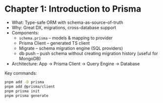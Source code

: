 # Chapter 1: Introduction to Prisma

- What: Type-safe ORM with schema-as-source-of-truth
- Why: Great DX, migrations, cross-database support
- Components:
  - `schema.prisma` – models & mapping to provider
  - Prisma Client – generated TS client
  - Migrate – schema migration engine (SQL providers)
  - db push – push schema without creating migration history (useful for MongoDB)
- Architecture: App → Prisma Client → Query Engine → Database

Key commands:

```bash
pnpm add -D prisma
pnpm add @prisma/client
pnpm prisma init
pnpm prisma generate
```
